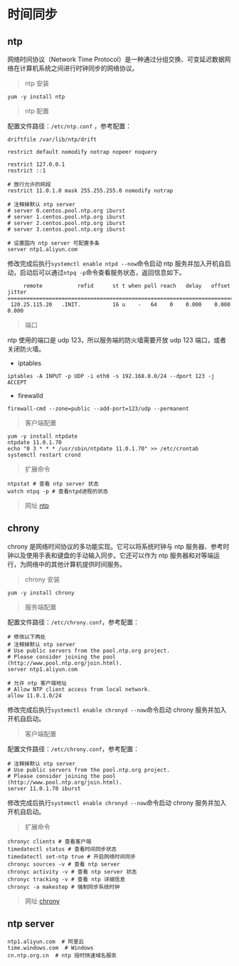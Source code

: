 # 时间同步
## ntp
网络时间协议（Network Time Protocol）是一种通过分组交换、可变延迟数据网络在计算机系统之间进行时钟同步的网络协议。

> ntp 安装
```shell
yum -y install ntp
```
> ntp 配置

配置文件路径：`/etc/ntp.conf` ，参考配置：
```shell
driftfile /var/lib/ntp/drift

restrict default nomodify notrap nopeer noquery

restrict 127.0.0.1   
restrict ::1         

# 放行允许的网段
restrict 11.0.1.0 mask 255.255.255.0 nomodify notrap 

# 注释掉默认 ntp server 
# server 0.centos.pool.ntp.org iburst
# server 1.centos.pool.ntp.org iburst
# server 2.centos.pool.ntp.org iburst
# server 3.centos.pool.ntp.org iburst

# 设置国内 ntp server 可配置多条
server ntp1.aliyun.com
```


修改完成后执行`systemctl enable ntpd --now`命令启动 ntp 服务并加入开机自启动，启动后可以通过`ntpq -p`命令查看服务状态，返回信息如下。
```shell
     remote           refid      st t when poll reach   delay   offset  jitter
==============================================================================
 120.25.115.20   .INIT.          16 u    -   64    0    0.000    0.000   0.000
```

> 端口

ntp 使用的端口是 udp 123，所以服务端的防火墙需要开放 udp 123 端口，或者关闭防火墙。

- iptables
```shell
iptables -A INPUT -p UDP -i eth0 -s 192.168.0.0/24 --dport 123 -j ACCEPT
```

- firewalld
```shell
firewall-cmd --zone=public --add-port=123/udp --permanent
```

> 客户端配置

```shell
yum -y install ntpdate
ntpdate 11.0.1.70
echo "0 3 * * * /usr/sbin/ntpdate 11.0.1.70" >> /etc/crontab 
systemctl restart crond 
```

> 扩展命令
```shell
ntpstat # 查看 ntp server 状态
watch ntpq -p # 查看ntpd进程的状态
```

> 网址
[ntp](https://en.wikipedia.org/wiki/Network_Time_Protocol) 

## chrony
chrony 是网络时间协议的多功能实现。它可以将系统时钟与 ntp 服务器、参考时钟以及使用手表和键盘的手动输入同步。它还可以作为 ntp 服务器和对等端运行，为网络中的其他计算机提供时间服务。

> chrony 安装

```shell
yum -y install chrony
```
> 服务端配置

配置文件路径：`/etc/chrony.conf`，参考配置：
```shell
# 修改以下两处
# 注释掉默认 ntp server 
# Use public servers from the pool.ntp.org project.
# Please consider joining the pool (http://www.pool.ntp.org/join.html).
server ntp1.aliyun.com

# 允许 ntp 客户端地址
# Allow NTP client access from local network.
allow 11.0.1.0/24
```
修改完成后执行`systemctl enable chronyd --now`命令启动 chrony 服务并加入开机自启动。

> 客户端配置

配置文件路径：`/etc/chrony.conf`，参考配置：
```shell
# 注释掉默认 ntp server 
# Use public servers from the pool.ntp.org project.
# Please consider joining the pool (http://www.pool.ntp.org/join.html).
server 11.0.1.70 iburst
```
修改完成后执行`systemctl enable chronyd --now`命令启动 chrony 服务并加入开机自启动。

> 扩展命令
```shell
chronyc clients # 查看客户端
timedatectl status # 查看时间同步状态
timedatectl set-ntp true # 开启网络时间同步
chronyc sources -v # 查看 ntp server
chronyc activity -v # 查看 ntp server 状态
chronyc tracking -v # 查看 ntp 详细信息
chronyc -a makestep # 强制同步系统时钟
```

> 网址
[chrony](https://chrony-project.org/)

## ntp server
```shell
ntp1.aliyun.com  # 阿里云
time.windows.com  # Windows
cn.ntp.org.cn  # ntp 授时快速域名服务
```

